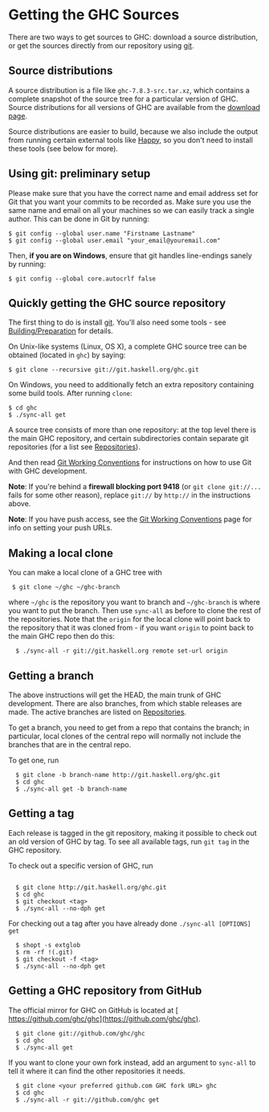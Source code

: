 # Getting the GHC Sources


There are two ways to get sources to GHC: download a source distribution, or get the sources directly from our repository using [ git](http://git-scm.com/).

## Source distributions


A source distribution is a file like `ghc-7.8.3-src.tar.xz`, which contains a complete snapshot of the source tree for a particular version of GHC. Source distributions for all versions of GHC are available from the [download page](http://www.haskell.org/ghc/download).


Source distributions are easier to build, because we also include the output from running certain external tools like [ Happy](http://haskell.org/happy), so you don't need to install these tools (see below for more).

## Using git: preliminary setup


Please make sure that you have the correct name and email address set for Git that you want your commits to be recorded as. Make sure you use the same name and email on all your machines so we can easily track a single author. This can be done in Git by running:

```wiki
$ git config --global user.name "Firstname Lastname"
$ git config --global user.email "your_email@youremail.com"
```


Then, **if you are on Windows**, ensure that git handles line-endings sanely by running:

```wiki
$ git config --global core.autocrlf false
```

## Quickly getting the GHC source repository


The first thing to do is install [ git](http://git-scm.com/). You'll also need some tools - see [Building/Preparation](building/preparation) for details.


On Unix-like systems (Linux, OS X), a complete GHC source tree can be obtained (located in `ghc`) by saying:

```wiki
$ git clone --recursive git://git.haskell.org/ghc.git
```


On Windows, you need to additionally fetch an extra repository containing some build tools. After running `clone`:

```wiki
$ cd ghc
$ ./sync-all get
```


A source tree consists of more than one repository: at the top level there is the main GHC repository, and certain subdirectories contain separate git repositories (for a list see [Repositories](repositories)).


And then read [Git Working Conventions](working-conventions/git) for instructions on how to use Git with GHC development.

**Note**: If you're behind a **firewall blocking port 9418** (or `git clone git://...` fails for some other reason), replace `git://` by `http://` in the instructions above.

**Note**: If you have push access, see the [Git Working Conventions](working-conventions/git) page for info on setting your push URLs.

## Making a local clone


You can make a local clone of a GHC tree with

```wiki
 $ git clone ~/ghc ~/ghc-branch
```


where `~/ghc` is the repository you want to branch and `~/ghc-branch` is where you want to put the branch. Then use `sync-all` as before to clone the rest of the repositories.  Note that the `origin` for the local clone will point back to the repository that it was cloned from - if you want `origin` to point back to the main GHC repo then do this:

```wiki
  $ ./sync-all -r git://git.haskell.org remote set-url origin
```

## Getting a branch


The above instructions will get the HEAD, the main trunk of GHC development. There are also branches, from which stable releases are made. The active branches are listed on [Repositories](repositories).


To get a branch, you need to get from a repo that contains the branch; in particular, local clones of the central repo will normally not include the branches that are in the central repo.


To get one, run

```wiki
  $ git clone -b branch-name http://git.haskell.org/ghc.git
  $ cd ghc
  $ ./sync-all get -b branch-name
```

## Getting a tag


Each release is tagged in the git repository, making it possible to check out an old version of GHC by tag. To see all available tags, run `git tag` in the GHC repository.


To check out a specific version of GHC, run

```wiki

  $ git clone http://git.haskell.org/ghc.git
  $ cd ghc
  $ git checkout <tag>
  $ ./sync-all --no-dph get
```


For checking out a tag after you have already done `./sync-all [OPTIONS] get`

```wiki
  $ shopt -s extglob
  $ rm -rf !(.git)
  $ git checkout -f <tag>
  $ ./sync-all --no-dph get
```

## Getting a GHC repository from GitHub


The official mirror for GHC on GitHub is located at [ https://github.com/ghc/ghc](https://github.com/ghc/ghc).

```wiki
  $ git clone git://github.com/ghc/ghc
  $ cd ghc
  $ ./sync-all get
```


If you want to clone your own fork instead, add an argument to `sync-all` to tell it where it can find the other repositories it needs.

```wiki
  $ git clone <your preferred github.com GHC fork URL> ghc
  $ cd ghc
  $ ./sync-all -r git://github.com/ghc get
```